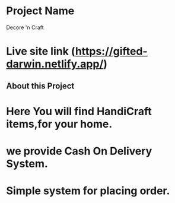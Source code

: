 # Project Name
Decore 'n Craft
# Live site link (https://gifted-darwin.netlify.app/)
## About this Project
# Here You will find HandiCraft items,for your home.
# we provide Cash On Delivery System.
# Simple system for placing order.
